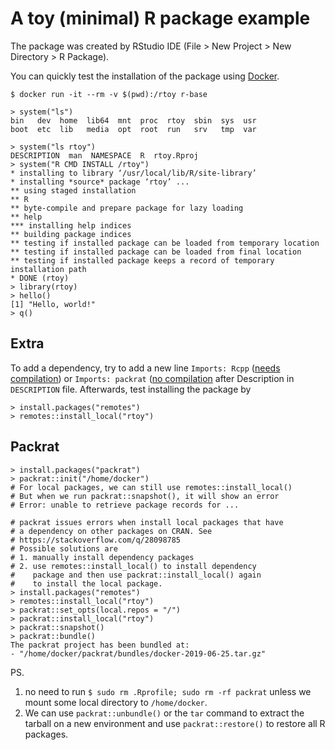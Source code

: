 # A toy (minimal) R package example

The package was created by RStudio IDE (File > New Project > New Directory > R Package).


You can quickly test the installation of the package using [Docker](https://www.docker.com/).

```
$ docker run -it --rm -v $(pwd):/rtoy r-base
```

```
> system("ls")
bin   dev  home  lib64	mnt  proc  rtoy  sbin  sys  usr
boot  etc  lib	 media	opt  root  run	 srv   tmp  var

> system("ls rtoy")
DESCRIPTION  man  NAMESPACE  R	rtoy.Rproj
> system("R CMD INSTALL /rtoy")
* installing to library ‘/usr/local/lib/R/site-library’
* installing *source* package ‘rtoy’ ...
** using staged installation
** R
** byte-compile and prepare package for lazy loading
** help
*** installing help indices
** building package indices
** testing if installed package can be loaded from temporary location
** testing if installed package can be loaded from final location
** testing if installed package keeps a record of temporary installation path
* DONE (rtoy)
> library(rtoy)
> hello()
[1] "Hello, world!"
> q()
```

## Extra

To add a dependency, try to add a new line `Imports: Rcpp` ([needs compilation](https://github.com/cran/Rcpp)) or `Imports: packrat` ([no compilation](https://github.com/cran/packrat) after Description in `DESCRIPTION` file. Afterwards, test installing the package by

```
> install.packages("remotes")
> remotes::install_local("rtoy")
```

## Packrat

```
> install.packages("packrat")
> packrat::init("/home/docker")
# For local packages, we can still use remotes::install_local()
# But when we run packrat::snapshot(), it will show an error
# Error: unable to retrieve package records for ...

# packrat issues errors when install local packages that have
# a dependency on other packages on CRAN. See
# https://stackoverflow.com/q/28098785
# Possible solutions are
# 1. manually install dependency packages
# 2. use remotes::install_local() to install dependency
#    package and then use packrat::install_local() again 
#    to install the local package.
> install.packages("remotes")
> remotes::install_local("rtoy")
> packrat::set_opts(local.repos = "/")
> packrat::install_local("rtoy")
> packrat::snapshot()
> packrat::bundle()
The packrat project has been bundled at:
- "/home/docker/packrat/bundles/docker-2019-06-25.tar.gz"
```

PS. 

1. no need to run `$ sudo rm .Rprofile; sudo rm -rf packrat` unless we mount some local directory to `/home/docker`.
2. We can use `packrat::unbundle()` or the `tar` command to extract the tarball on a new environment and use `packrat::restore()` to restore all R packages.



